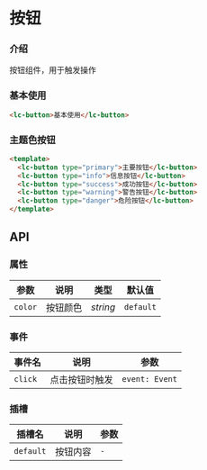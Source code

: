 # 按钮

### 介绍

按钮组件，用于触发操作

### 基本使用
```html
<lc-button>基本使用</lc-button>
```

### 主题色按钮
```html
<template>
  <lc-button type="primary">主要按钮</lc-button>
  <lc-button type="info">信息按钮</lc-button>
  <lc-button type="success">成功按钮</lc-button>
  <lc-button type="warning">警告按钮</lc-button>
  <lc-button type="danger">危险按钮</lc-button>
</template>
```

## API

### 属性

| 参数 | 说明 | 类型 | 默认值 | 
| --- | --- | --- | --- | 
| `color` | 按钮颜色 | _string_ | `default` |

### 事件

| 事件名 | 说明 | 参数 |
| --- | --- | --- |
| `click` | 点击按钮时触发 | `event: Event` |

### 插槽

| 插槽名 | 说明 | 参数 |
| --- | --- | --- |
| `default` | 按钮内容 | `-` |